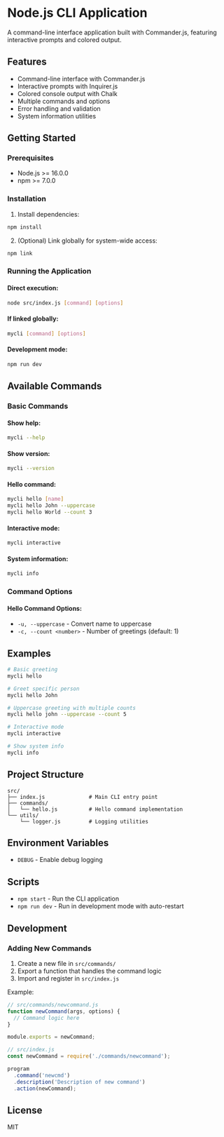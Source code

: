# Node.js CLI Application

A command-line interface application built with Commander.js, featuring interactive prompts and colored output.

## Features

- Command-line interface with Commander.js
- Interactive prompts with Inquirer.js
- Colored console output with Chalk
- Multiple commands and options
- Error handling and validation
- System information utilities

## Getting Started

### Prerequisites

- Node.js >= 16.0.0
- npm >= 7.0.0

### Installation

1. Install dependencies:
```bash
npm install
```

2. (Optional) Link globally for system-wide access:
```bash
npm link
```

### Running the Application

#### Direct execution:
```bash
node src/index.js [command] [options]
```

#### If linked globally:
```bash
mycli [command] [options]
```

#### Development mode:
```bash
npm run dev
```

## Available Commands

### Basic Commands

#### Show help:
```bash
mycli --help
```

#### Show version:
```bash
mycli --version
```

#### Hello command:
```bash
mycli hello [name]
mycli hello John --uppercase
mycli hello World --count 3
```

#### Interactive mode:
```bash
mycli interactive
```

#### System information:
```bash
mycli info
```

### Command Options

#### Hello Command Options:
- `-u, --uppercase` - Convert name to uppercase
- `-c, --count <number>` - Number of greetings (default: 1)

## Examples

```bash
# Basic greeting
mycli hello

# Greet specific person
mycli hello John

# Uppercase greeting with multiple counts
mycli hello john --uppercase --count 5

# Interactive mode
mycli interactive

# Show system info
mycli info
```

## Project Structure

```
src/
├── index.js              # Main CLI entry point
├── commands/
│   └── hello.js          # Hello command implementation
└── utils/
    └── logger.js         # Logging utilities
```

## Environment Variables

- `DEBUG` - Enable debug logging

## Scripts

- `npm start` - Run the CLI application
- `npm run dev` - Run in development mode with auto-restart

## Development

### Adding New Commands

1. Create a new file in `src/commands/`
2. Export a function that handles the command logic
3. Import and register in `src/index.js`

Example:
```javascript
// src/commands/newcommand.js
function newCommand(args, options) {
  // Command logic here
}

module.exports = newCommand;

// src/index.js
const newCommand = require('./commands/newcommand');

program
  .command('newcmd')
  .description('Description of new command')
  .action(newCommand);
```

## License

MIT

